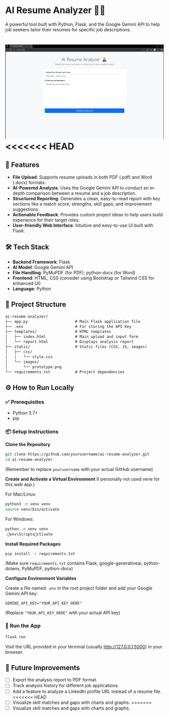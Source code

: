 # AI Resume Analyzer 🧑‍💼

A powerful tool built with Python, Flask, and the Google Gemini API to help job seekers tailor their resumes for specific job descriptions.

![Prototype](static/images/prototype.png)
<<<<<<< HEAD
=======


## 🚀 Features

- **File Upload**: Supports resume uploads in both PDF (.pdf) and Word (.docx) formats.
- **AI-Powered Analysis**: Uses the Google Gemini API to conduct an in-depth comparison between a resume and a job description.
- **Structured Reporting**: Generates a clean, easy-to-read report with key sections like a match score, strengths, skill gaps, and improvement suggestions.
- **Actionable Feedback**: Provides custom project ideas to help users build experience for their target roles.
- **User-friendly Web Interface**: Intuitive and easy-to-use UI built with Flask.

## 🛠️ Tech Stack

- **Backend Framework**: Flask
- **AI Model**: Google Gemini API
- **File Handling**: PyMuPDF (for PDF), python-docx (for Word)
- **Frontend**: HTML, CSS (consider using Bootstrap or Tailwind CSS for enhanced UI)
- **Language**: Python

## 📁 Project Structure

```
ai-resume-analyzer/
├── app.py                     # Main Flask application file
├── .env                       # For storing the API Key
├── templates/                 # HTML templates
│   ├── index.html             # Main upload and input form
│   └── report.html            # Displays analysis report
├── static/                    # Static files (CSS, JS, images)
│   ├── css/
│   │   └── style.css
│   └── images/
│       └── prototype.png
└── requirements.txt           # Project dependencies
```

## ⚙️ How to Run Locally

### ✅ Prerequisites

- Python 3.7+
- pip

### 📦 Setup Instructions

**Clone the Repository**

```bash
git clone https://github.com/yourusername/ai-resume-analyzer.git
cd ai-resume-analyzer
```

(Remember to replace `yourusername` with your actual GitHub username)

**Create and Activate a Virtual Environment** (I personally not used vene for this web app.)

For Mac/Linux:

```bash
python3 -m venv venv
source venv/bin/activate
```

For Windows:

```bash
python -m venv venv
.env\Scriptsctivate
```

**Install Required Packages**

```bash
pip install -r requirements.txt
```

(Make sure `requirements.txt` contains Flask, google-generativeai, python-dotenv, PyMuPDF, python-docx)

**Configure Environment Variables**

Create a file named `.env` in the root project folder and add your Google Gemini API key:

```env
GEMINI_API_KEY="YOUR_API_KEY_HERE"
```

(Replace `"YOUR_API_KEY_HERE"` with your actual API key)

### 🏃 Run the App

```bash
flask run
```

Visit the URL provided in your terminal (usually http://127.0.0.1:5000) in your browser.

## 🧠 Future Improvements

- [ ] Export the analysis report to PDF format.
- [ ] Track analysis history for different job applications.
- [ ] Add a feature to analyze a LinkedIn profile URL instead of a resume file.
<<<<<<< HEAD
- [ ] Visualize skill matches and gaps with charts and graphs.
=======
- [ ] Visualize skill matches and gaps with charts and graphs.
